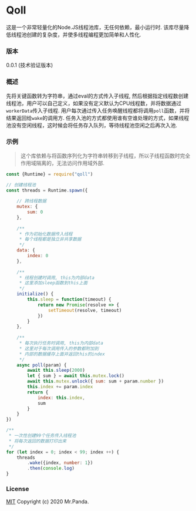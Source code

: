 # Qoll
这是一个非常轻量化的Node.JS线程池库，无任何依赖，最小运行时.
该库尽量降低线程池创建的复杂度，并使多线程编程更加简单和人性化.

### 版本
0.0.1 (技术验证版本)


### 概述
先将关键函数转为字符串，通过eval的方式传入子线程, 然后根据指定线程数创建线程池，用户可以自己定义，如果没有定义默认为CPU线程数，并将数据通过`workerData`传入子线程.
用户每次通过传入任务唤醒线程都将调用`poll`函数，并将结果返回给`wake`的调用方.
任务入池的方式都使用谁有空谁处理的方式，如果线程池没有空闲线程，这时候会将任务存入队列，等待线程池空闲之后再次入池.


### 示例
> 这个库依赖与将函数序列化为字符串转移到子线程，所以子线程函数时完全作用域隔离的，无法访问作用域外部.

```js
const {Runtime} = require("qoll")

// 创建线程池
const threads = Runtime.spawn({
    
    // 跨线程数据
    mutex: {
        sum: 0
    },
    
    /**
     * 作为初始化数据传入线程
     * 每个线程都是独立非共享数据
     */
    data: {
        index: 0
    },
    
    /**
     * 线程创建时调用, this为内部data
     * 这里添加sleep函数到this上面
     */
    initialize() {
        this.sleep = function(timeout) {
            return new Promise(resolve => {
                setTimeout(resolve, timeout)
            })
        }
    },
    
    /**
     * 每次执行任务时调用, this为内部data
     * 这里对于每次调用传入的参数都附加到
     * 内部的数据缓存上面并返回this的index
     */
    async poll(param) {
        await this.sleep(2000)
        let { sum } = await this.mutex.lock()
        await this.mutex.unlock({ sum: sum + param.number })
        this.index += param.index
        return {
            index: this.index,
            sum
        }
    }
})

/**
 * 一次性创建99个任务传入线程池
 * 将每次返回的数据打印出来
 */
for (let index = 0; index < 99; index ++) {
    threads
        .wake({index, number: 1})
        .then(console.log)  
}

```

### License
[MIT](./LICENSE)
Copyright (c) 2020 Mr.Panda.